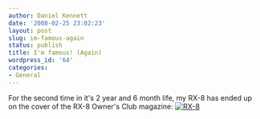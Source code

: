 ```yaml
---
author: Daniel Kennett
date: '2008-02-25 23:02:23'
layout: post
slug: im-famous-again
status: publish
title: I'm famous! (Again)
wordpress_id: '64'
categories:
- General
---
```


For the second time in it's 2 year and 6 month life, my RX-8 has ended
up on the cover of the RX-8 Owner's Club magazine:
[![RX-8](http://danielkennett.org/wp-content/uploads/2008/02/img_3808.jpg)](http://danielkennett.org/wp-content/uploads/2008/02/img_3808.jpg "RX-8")
